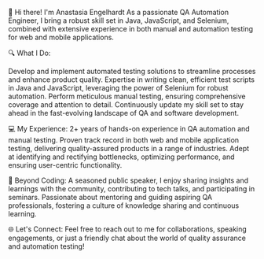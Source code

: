 👋 Hi there! I'm Anastasia Engelhardt
As a passionate QA Automation Engineer, I bring a robust skill set in Java, JavaScript, and Selenium, combined with extensive experience in both manual and automation testing for web and mobile applications.

🔍 What I Do:

Develop and implement automated testing solutions to streamline processes and enhance product quality.
Expertise in writing clean, efficient test scripts in Java and JavaScript, leveraging the power of Selenium for robust automation.
Perform meticulous manual testing, ensuring comprehensive coverage and attention to detail.
Continuously update my skill set to stay ahead in the fast-evolving landscape of QA and software development.

💻 My Experience:
2+ years of hands-on experience in QA automation and manual testing.
Proven track record in both web and mobile application testing, delivering quality-assured products in a range of industries.
Adept at identifying and rectifying bottlenecks, optimizing performance, and ensuring user-centric functionality.

🎤 Beyond Coding:
A seasoned public speaker, I enjoy sharing insights and learnings with the community, contributing to tech talks, and participating in seminars.
Passionate about mentoring and guiding aspiring QA professionals, fostering a culture of knowledge sharing and continuous learning.

🌐 Let's Connect:
Feel free to reach out to me for collaborations, speaking engagements, or just a friendly chat about the world of quality assurance and automation testing!

